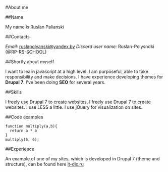 #About me

##Name

My name is Ruslan Palianski

##Contacts

*Email:* ruslapolyanski@yandex.by
*Discord user name:* Ruslan-Polysndki (@RP-RS-SCHOOL)

##Shortly about myself

I want to learn javascript at a high level. I am purposeful, able to take responsibility and make decisions. I have experience developing themes for **Drupal 7**. I've been doing **SEO** for several years. 

##Skills

I freely use Drupal 7 to create websites. I freely use Drupal 7 to create websites. I use LESS a little. I use jQuery for visualization on sites.

##Code examples

```
function multiply(a,b){
  return a * b
}
multiply(5, 6);
```
##Experience

An example of one of my sites, which is developed in Drupal 7 (theme and structure), can be found here [it-dix.ru](http://it-dix.ru/)








